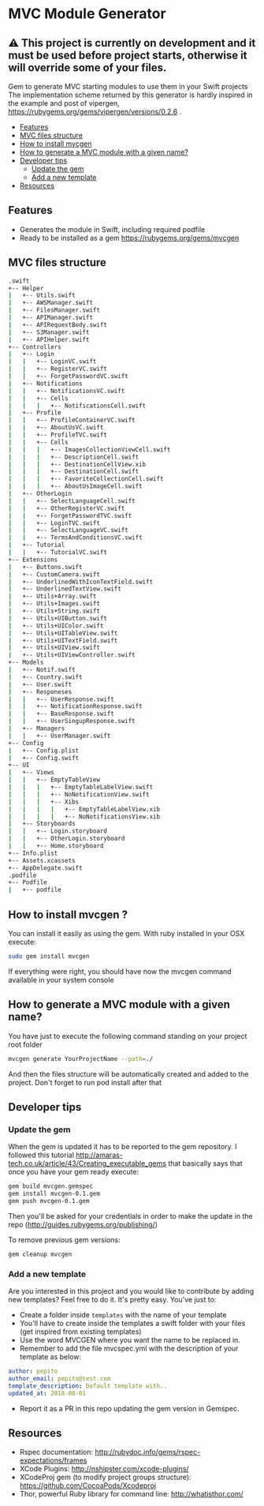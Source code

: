 MVC Module Generator
======================

## :warning: This project is currently on development and it must be used before project starts, otherwise it will override some of your files.

Gem to generate MVC starting modules to use them in your Swift projects
The implementation scheme returned by this generator is hardly inspired in the example and post of vipergen, https://rubygems.org/gems/vipergen/versions/0.2.6 .

- [Features](#features)
- [MVC files structure](#mvc-files-structure)
- [How to install mvcgen](#how-to-install-mvcgen)
- [How to generate a MVC module with a given name?](#how-to-generate-a-MVC-module-with-a-given-name?)
- [Developer tips](#developer-tips)
  - [Update the gem](#update-the-gem)
  - [Add a new template](#add-a-new-template)
- [Resources](#resources)

## Features
- Generates the module in Swift, including required podfile
- Ready to be installed as a gem https://rubygems.org/gems/mvcgen

<!-- ### Changelog 0.1.1 -->

## MVC files structure
```bash
.swift
+-- Helper
|   +-- Utils.swift
|   +-- AWSManager.swift
|   +-- FilesManager.swift
|   +-- APIManager.swift
|   +-- APIRequestBody.swift
|   +-- S3Manager.swift
|   +-- APIHelper.swift
+-- Controllers
|   +-- Login
|   |   +-- LoginVC.swift
|   |   +-- RegisterVC.swift
|   |   +-- ForgetPasswordVC.swift
|   +-- Notifications
|   |   +-- NotificationsVC.swift
|   |   +-- Cells
|   |   |   +-- NotificationsCell.swift
|   +-- Profile
|   |   +-- ProfileContainerVC.swift
|   |   +-- AboutUsVC.swift
|   |   +-- ProfileTVC.swift
|   |   +-- Cells
|   |   |   +-- ImagesCollectionViewCell.swift
|   |   |   +-- DescriptionCell.swift
|   |   |   +-- DestinationCellView.xib
|   |   |   +-- DestinationCell.swift
|   |   |   +-- FavoriteCollectionCell.swift
|   |   |   +-- AboutUsImageCell.swift
|   +-- OtherLogin
|   |   +-- SelectLanguageCell.swift
|   |   +-- OtherRegisterVC.swift
|   |   +-- ForgetPasswordTVC.swift
|   |   +-- LoginTVC.swift
|   |   +-- SelectLanguageVC.swift
|   |   +-- TermsAndConditionsVC.swift
|   +-- Tutorial
|   |   +-- TutorialVC.swift
+-- Extensions
|   +-- Buttons.swift
|   +-- CustomCamera.swift
|   +-- UnderlinedWithIconTextField.swift
|   +-- UnderlinedTextView.swift
|   +-- Utils+Array.swift
|   +-- Utils+Images.swift
|   +-- Utils+String.swift
|   +-- Utils+UIButton.swift
|   +-- Utils+UIColor.swift
|   +-- Utils+UITableView.swift
|   +-- Utils+UITextField.swift
|   +-- Utils+UIView.swift
|   +-- Utils+UIViewController.swift
+-- Models
|   +-- Notif.swift
|   +-- Country.swift
|   +-- User.swift
|   +-- Responeses
|   |   +-- UserResponse.swift
|   |   +-- NotificationResponse.swift
|   |   +-- BaseResponse.swift
|   |   +-- UserSingupResponse.swift
|   +-- Managers
|   |   +-- UserManager.swift
+-- Config
|   +-- Config.plist
|   +-- Config.swift
+-- UI
|   +-- Views
|   |   +-- EmptyTableView
|   |   |   +-- EmptyTableLabelView.swift
|   |   |   +-- NoNotificationView.swift
|   |   |   +-- Xibs
|   |   |   |   +-- EmptyTableLabelView.xib
|   |   |   |   +-- NoNotificationsView.xib
|   +-- Storyboards
|   |   +-- Login.storyboard
|   |   +-- OtherLogin.storyboard
|   |   +-- Home.storyboard
+-- Info.plist
+-- Assets.xcassets
+-- AppDelegate.swift
.podfile
+-- Podfile
|   +-- podfile
```
## How to install mvcgen ?
You can install it easily as using the gem. With ruby installed in your OSX execute:
```bash
sudo gem install mvcgen
```
If everything were right, you should have now the mvcgen command available in your system console

## How to generate a MVC module with a given name?
You have just to execute the following command standing on your project root folder
```bash
mvcgen generate YourProjectName --path=./
```
And then the files structure will be automatically created and added to the project. Don't forget to run pod install after that

## Developer tips
### Update the gem 
When the gem is updated it has to be reported to the gem repository. I followed this tutorial http://amaras-tech.co.uk/article/43/Creating_executable_gems that basically says that once you have your gem ready execute:
```bash
gem build mvcgen.gemspec
gem install mvcgen-0.1.gem
gem push mvcgen-0.1.gem
```
Then you'll be asked for your credentials in order to make the update in the repo (http://guides.rubygems.org/publishing/)

To remove previous gem versions:
```
gem cleanup mvcgen
```
### Add a new template
Are you interested in this project and you would like to contribute by adding new templates? Feel free to do it. It's pretty easy. You've just to:
- Create a folder inside `templates` with the name of your template
- You'll have to create inside the templates a swift folder with your files (get inspired from existing templates)
- Use the word MVCGEN where you want the name to be replaced in.
- Remember to add the file mvcspec.yml with the description of your template as below:
```yaml
author: pepito
author_email: pepito@test.com
template_description: Default template with..
updated_at: 2018-08-01
```
- Report it as a PR in this repo updating the gem version in Gemspec.

## Resources
- Rspec documentation: http://rubydoc.info/gems/rspec-expectations/frames
- XCode Plugins: http://nshipster.com/xcode-plugins/
- XCodeProj gem (to modify project groups structure): https://github.com/CocoaPods/Xcodeproj
- Thor, powerful Ruby library for command line: http://whatisthor.com/
